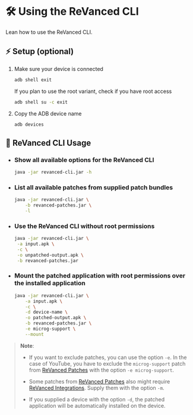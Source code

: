 # 🛠️ Using the ReVanced CLI

Lean how to use the ReVanced CLI.

## ⚡ Setup (optional)

1. Make sure your device is connected

   ```bash
   adb shell exit
   ```

   If you plan to use the root variant, check if you have root access

   ```bash
   adb shell su -c exit
   ```

2. Copy the ADB device name

   ```bash
   adb devices
   ```

## 🔨 ReVanced CLI Usage

- ### Show all available options for the ReVanced CLI

  ```bash
  java -jar revanced-cli.jar -h
  ```

- ### List all available patches from supplied patch bundles

  ```bash
  java -jar revanced-cli.jar \
      -b revanced-patches.jar \
      -l
  ```

- ### Use the ReVanced CLI without root permissions

  ```bash
  java -jar revanced-cli.jar \
   -a input.apk \
   -c \
   -o unpatched-output.apk \
   -b revanced-patches.jar
  ```

- ### Mount the patched application with root permissions over the installed application

  ```bash
  java -jar revanced-cli.jar \
      -a input.apk \
      -c \
      -d device-name \
      -o patched-output.apk \
      -b revanced-patches.jar \
      -e microg-support \
      --mount
  ```

> **Note**:
>
> - If you want to exclude patches, you can use the option `-e`. In the case of YouTube, you have to exclude
    the `microg-support` patch from  [ReVanced Patches](https://github.com/revanced/revanced-patches) with the
    option `-e microg-support`.
>
> - Some patches from [ReVanced Patches](https://github.com/revanced/revanced-patches) also might require
    [ReVanced Integrations](https://github.com/revanced/revanced-integrations). Supply them with the option `-m`.
>
> - If you supplied a device with the option `-d`, the patched application will be automatically installed on the
    device.
